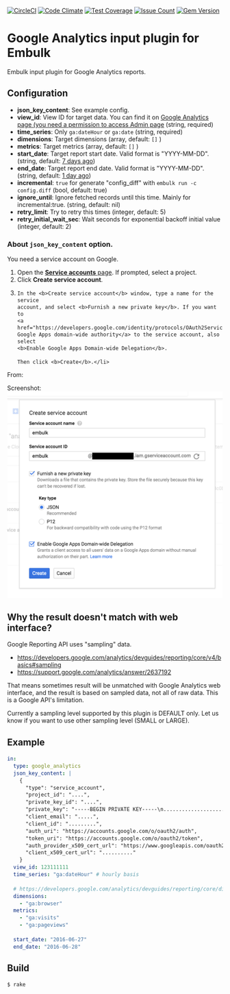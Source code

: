 [![CircleCI](https://circleci.com/gh/treasure-data/embulk-input-google_analytics/tree/master.svg?style=svg)](https://circleci.com/gh/treasure-data/embulk-input-google_analytics/tree/master)
[![Code Climate](https://codeclimate.com/github/treasure-data/embulk-input-google_analytics/badges/gpa.svg)](https://codeclimate.com/github/treasure-data/embulk-input-google_analytics)
[![Test Coverage](https://codeclimate.com/github/treasure-data/embulk-input-google_analytics/badges/coverage.svg)](https://codeclimate.com/github/treasure-data/embulk-input-google_analytics/coverage)
[![Issue Count](https://codeclimate.com/github/treasure-data/embulk-input-google_analytics/badges/issue_count.svg)](https://codeclimate.com/github/treasure-data/embulk-input-google_analytics)
[![Gem Version](https://badge.fury.io/rb/embulk-input-google_analytics.svg)](https://badge.fury.io/rb/embulk-input-google_analytics)

# Google Analytics input plugin for Embulk

Embulk input plugin for Google Analytics reports.

## Configuration

- **json_key_content**: See example config.
- **view_id**: View ID for target data. You can find it on [Google Analytics page (you need a permission to access Admin page](https://lucidpress.zendesk.com/hc/en-us/articles/207335356-Find-your-Google-Analytics-Tracking-ID-View-ID) (string, required)
- **time_series**: Only `ga:dateHour` or `ga:date` (string, required)
- **dimensions**: Target dimensions (array, default: `[]` )
- **metrics**: Target metrics (array, default: `[]` )
- **start_date**: Target report start date. Valid format is "YYYY-MM-DD". (string, default: [7 days ago](https://developers.google.com/analytics/devguides/reporting/core/v4/rest/v4/reports/batchGet#reportrequest))
- **end_date**: Target report end date. Valid format is "YYYY-MM-DD". (string, default: [1 day ago](https://developers.google.com/analytics/devguides/reporting/core/v4/rest/v4/reports/batchGet#reportrequest))
- **incremental**: `true` for generate "config_diff" with `embulk run -c config.diff` (bool, default: true)
- **ignore_until**: Ignore fetched records until this time. Mainly for incremental:true. (string, default: nil)
- **retry_limit**: Try to retry this times (integer, default: 5)
- **retry_initial_wait_sec**: Wait seconds for exponential backoff initial value (integer, default: 2)

### About `json_key_content` option.

You need a service account on Google.

<ol>
  <li>Open the <a href="https://console.developers.google.com/permissions/serviceaccounts"><b>Service accounts</b> page</a>. If prompted,
select a project.</li>
  <li>Click <b>Create service account</b>.</li>
  <li>
    
    In the <b>Create service account</b> window, type a name for the service
    account, and select <b>Furnish a new private key</b>. If you want to
    <a href="https://developers.google.com/identity/protocols/OAuth2ServiceAccount#delegatingauthority">grant
    Google Apps domain-wide authority</a> to the service account, also select
    <b>Enable Google Apps Domain-wide Delegation</b>.
    
    Then click <b>Create</b>.</li>
</ol>
From: <https://developers.google.com/identity/protocols/OAuth2ServiceAccount>

Screenshot: ![Service Account](./service_account.png)

## Why the result doesn't match with web interface?

Google Reporting API uses "sampling" data.

- https://developers.google.com/analytics/devguides/reporting/core/v4/basics#sampling
- https://support.google.com/analytics/answer/2637192

That means sometimes result will be unmatched with Google Analytics web interface, and the result is based on sampled data, not all of raw data. This is a Google API's limitation.

Currently a sampling level supported by this plugin is DEFAULT only. Let us know if you want to use other sampling level (SMALL or LARGE).

## Example

```yaml
in:
  type: google_analytics
  json_key_content: |
    {
      "type": "service_account",
      "project_id": "....",
      "private_key_id": "....",
      "private_key": "-----BEGIN PRIVATE KEY-----\n..........................\n-----END PRIVATE KEY-----\n",
      "client_email": ".....",
      "client_id": ".........",
      "auth_uri": "https://accounts.google.com/o/oauth2/auth",
      "token_uri": "https://accounts.google.com/o/oauth2/token",
      "auth_provider_x509_cert_url": "https://www.googleapis.com/oauth2/v1/certs",
      "client_x509_cert_url": ".........."
    }
  view_id: 123111111
  time_series: "ga:dateHour" # hourly basis
 
  # https://developers.google.com/analytics/devguides/reporting/core/dimsmets
  dimensions:
    - "ga:browser"
  metrics:
    - "ga:visits"
    - "ga:pageviews"

  start_date: "2016-06-27"
  end_date: "2016-06-28"
```


## Build

```
$ rake
```
